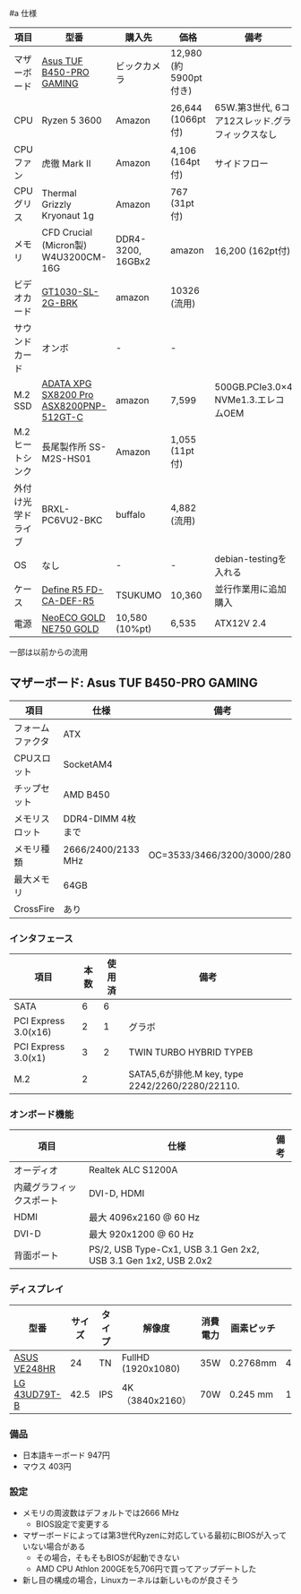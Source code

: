 
#a 仕様

| 項目  | 型番 | 購入先 | 価格 | 備考 |
| -- | -- | -- | -- | -- |
| マザーボード | [Asus TUF B450-PRO GAMING](https://www.asus.com/jp/Motherboards/TUF-B450-PRO-GAMING/specifications/) | ビックカメラ | 12,980 (約5900pt付き) | |
| CPU  | Ryzen 5 3600 | Amazon |  26,644 (1066pt付) | 65W.第3世代, 6コア12スレッド.グラフィックスなし|
| CPUファン | 虎徹 Mark II | Amazon | 4,106 (164pt付)| サイドフロー |
| CPUグリス | Thermal Grizzly Kryonaut 1g | Amazon | 767 (31pt付) |  |
| メモリ | CFD Crucial (Micron製) W4U3200CM-16G | DDR4-3200, 16GBx2 | amazon | 16,200 (162pt付) | |
| ビデオカード | [GT1030-SL-2G-BRK](http://kakaku.com/item/K0000969293/) | amazon | 10326 (流用) | |
| サウンドカード | オンボ | - | - | |
| M.2 SSD | [ADATA XPG SX8200 Pro ASX8200PNP-512GT-C](https://www.amazon.co.jp/dp/B07SZ81FPM) | amazon |  7,599 | 500GB.PCIe3.0×4 NVMe1.3.エレコムOEM |
| M.2 ヒートシンク | 長尾製作所 SS-M2S-HS01 | Amazon | 1,055 (11pt付) | |
| 外付け光学ドライブ | BRXL-PC6VU2-BKC | buffalo | 4,882 (流用) | |
| OS | なし | - | - | debian-testingを入れる|
| ケース | [Define R5 FD-CA-DEF-R5](http://kakaku.com/item/J0000014266/) | TSUKUMO | 10,360  | 並行作業用に追加購入 |
| 電源 | [NeoECO GOLD NE750 GOLD](https://kakaku.com/item/K0001019734/spec/#tab) | 10,580 (10%pt) | 6,535 | ATX12V 2.4 |

一部は以前からの流用

## マザーボード: Asus TUF B450-PRO GAMING

| 項目 | 仕様| 備考 |
| -- | -- | -- |
| フォームファクタ | ATX | |
| CPUスロット | SocketAM4 | |
| チップセット | AMD B450| |
| メモリスロット | DDR4-DIMM 4枚まで |  |sus TUF B450-PRO
| メモリ種類 | 2666/2400/2133 MHz | OC=3533/3466/3200/3000/2800 |
| 最大メモリ　| 64GB | |
| CrossFire | あり | |

### インタフェース

| 項目 | 本数 | 使用済 | 備考 |
| -- | -- | -- | -- |
| SATA |6| 6 | |
| PCI Express 3.0(x16) | 2 | 1 | グラボ |
| PCI Express 3.0(x1) | 3 | 2 | TWIN TURBO HYBRID TYPEB |
| M.2 | 2 |  | SATA5,6が排他.M key, type 2242/2260/2280/22110. |

### オンボード機能

| 項目 | 仕様| 備考 |
| -- | -- | -- |
| オーディオ | Realtek ALC S1200A | |
| 内蔵グラフィックスポート | DVI-D, HDMI | |
| HDMI | 最大 4096x2160 @ 60 Hz | |
| DVI-D | 最大 920x1200 @ 60 Hz | |
| 背面ポート | PS/2, USB Type-Cx1, USB 3.1 Gen 2x2, USB 3.1 Gen 1x2, USB 2.0x2 | |

### ディスプレイ

| 型番 |サイズ | タイプ | 解像度|消費電力| 画素ピッチ |重量| 購入時期 |
| -- | -- | -- | --|--|--|--|--|
| [ASUS VE248HR](http://kakaku.com/item/K0000874256/spec/) | 24 | TN | FullHD (1920x1080) | 35W | 0.2768mm |4.4kg | 2016/9 |
| [LG 43UD79T-B](http://kakaku.com/item/K0000961786/spec/) |42.5 | IPS | 4K（3840x2160） | 70W | 0.245 mm |15.9kg | 2018/8 |


### 備品

- 日本語キーボード 947円
- マウス 403円

### 設定

- メモリの周波数はデフォルトでは2666 MHz
    - BIOS設定で変更する
- マザーボードによっては第3世代Ryzenに対応している最初にBIOSが入っていない場合がある
    - その場合，そもそもBIOSが起動できない
    - AMD CPU Athlon 200GEを5,706円で買ってアップデートした
- 新し目の構成の場合，Linuxカーネルは新しいものが良さそう

